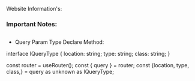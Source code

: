 Website Information's:

### Important Notes:

##

- Query Param Type Declare Method:

interface IQueryType {
location: string;
type: string;
class: string;
}

const router = useRouter();
const { query } = router;
const {location, type, class,} = query as unknown as IQueryType;

##
